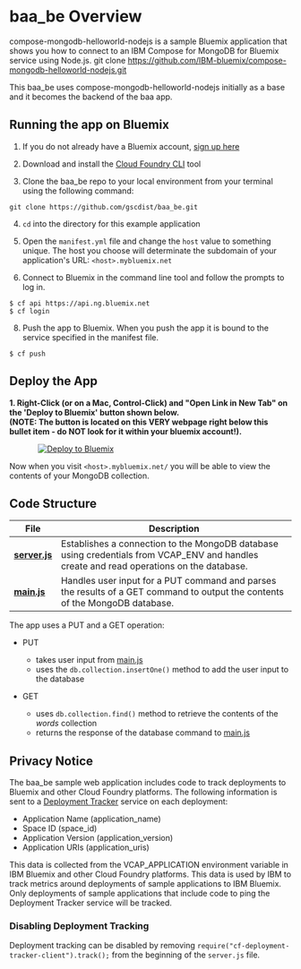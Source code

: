 # baa_be Overview

compose-mongodb-helloworld-nodejs is a sample Bluemix application that shows you how to connect to an IBM Compose for MongoDB for Bluemix service using Node.js.
git clone https://github.com/IBM-bluemix/compose-mongodb-helloworld-nodejs.git

This baa_be uses compose-mongodb-helloworld-nodejs initially as a base and it becomes the backend of the baa app.

## Running the app on Bluemix

1. If you do not already have a Bluemix account, [sign up here][bluemix_signup_url]

2. Download and install the [Cloud Foundry CLI][cloud_foundry_url] tool

3. Clone the baa_be repo to your local environment from your terminal using the following command:

  ```
  git clone https://github.com/gscdist/baa_be.git
  ```

4. `cd` into the directory for this example application

5. Open the `manifest.yml` file and change the `host` value to something unique. The host you choose will determinate the subdomain of your application's URL:  `<host>.mybluemix.net`

6. Connect to Bluemix in the command line tool and follow the prompts to log in.

  ```
  $ cf api https://api.ng.bluemix.net
  $ cf login
  ```
 
8. Push the app to Bluemix. When you push the app it is bound to the service specified in the manifest file.

  ```
  $ cf push
  ```
## Deploy the App

<b>1. Right-Click (or on a Mac, Control-Click) and "Open Link in New Tab" on the 'Deploy to Bluemix' button shown below.<br>
(NOTE: The button is located on this VERY webpage right below this bullet item - do NOT look for it within your bluemix account!).</b>

&nbsp;&nbsp;&nbsp;&nbsp;&nbsp;&nbsp;&nbsp;&nbsp;&nbsp;&nbsp;&nbsp;&nbsp; [![Deploy to Bluemix](https://console.ng.bluemix.net/devops/setup/deploy/button.png)](https://console.ng.bluemix.net/devops/setup/deploy?repository=https://github.com/gscdist/baa_be.git)


Now when you visit `<host>.mybluemix.net/` you will be able to view the contents of your MongoDB collection.

## Code Structure

| File | Description |
| ---- | ----------- |
|[**server.js**](server.js)|Establishes a connection to the MongoDB database using credentials from VCAP_ENV and handles create and read operations on the database. |
|[**main.js**](public/javascripts/main.js)|Handles user input for a PUT command and parses the results of a GET command to output the contents of the MongoDB database.|

The app uses a PUT and a GET operation:

- PUT
  - takes user input from [main.js](public/javascript/main.js)
  - uses the `db.collection.insertOne()` method to add the user input to the database

- GET
  - uses `db.collection.find()` method to retrieve the contents of the _words_ collection
  - returns the response of the database command to [main.js](public/javascript/main.js)

## Privacy Notice
The baa_be sample web application includes code to track deployments to Bluemix and other Cloud Foundry platforms. The following information is sent to a [Deployment Tracker](https://github.com/cloudant-labs/deployment-tracker) service on each deployment:

* Application Name (application_name)
* Space ID (space_id)
* Application Version (application_version)
* Application URIs (application_uris)

This data is collected from the VCAP_APPLICATION environment variable in IBM Bluemix and other Cloud Foundry platforms. This data is used by IBM to track metrics around deployments of sample applications to IBM Bluemix. Only deployments of sample applications that include code to ping the Deployment Tracker service will be tracked.

### Disabling Deployment Tracking

Deployment tracking can be disabled by removing `require("cf-deployment-tracker-client").track();` from the beginning of the `server.js` file.

[compose_for_mongodb_url]: https://console.ng.bluemix.net/catalog/services/compose-for-mongodb/
[bluemix_signup_url]: https://ibm.biz/compose-for-mongodb-signup
[cloud_foundry_url]: https://github.com/cloudfoundry/cli
